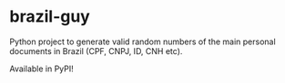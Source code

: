 # brazil-guy
Python project to generate valid random numbers of the main personal documents in Brazil (CPF, CNPJ, ID, CNH etc). 

Available in PyPI!
